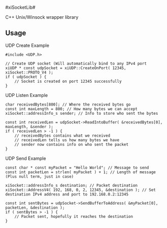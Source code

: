 #xiSocketLib#

C++ Unix/Winsock wrapper library

## Usage ##

UDP Create Example
	
	#include <UDP.h>
	
	// Create UDP socket (Will automatically bind to any IPv4 port
	xiUDP * const udpSocket = xiUDP::CreateOnPort( 12345, xiSocket::PROTO_V4 );
	if ( udpSocket ) {
		// Socket is created on port 12345 successfully
	}

UDP Listen Example

	char receivedBytes[800]; // Where the received bytes go
	const int maxLength = 800; // How many bytes we can accept
	xiSocket::addressInfo_s sender; // Info to store who sent the bytes

	const int receivedLen = udpSocket->ReadIntoBuffer( &receivedBytes[0], maxLength, &sender );
	if ( receivedLen > -1 ) {
		// receivedBytes contains what we received
		// receivedLen tells us how many bytes we have
		// sender now contains info on who sent the packet
	}

UDP Send Example

	const char * const myPacket = "Hello World"; // Message to send
	const int packetLen = strlen( myPacket ) + 1; // Length of message (Plus null term, just in case)

	xiSocket::addressInfo_s destination; // Packet destination
	xiSocket::AddressV4( 192, 168, 0, 2, 12345, &destination ); // Set destination IPv4 address and port to 192.168.0.2:12345

	const int sentBytes = udpSocket->SendBufferToAddress( &myPacket[0], packetLen, &destination );
	if ( sentBytes > -1 ) {
		// Packet sent, hopefully it reaches the destination
	}
